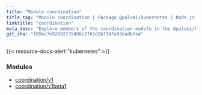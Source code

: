 ```yaml
---
title: "Module coordination"
title_tag: "Module coordination | Package @pulumi/kubernetes | Node.js SDK"
linktitle: "coordination"
meta_desc: "Explore members of the coordination module in the @pulumi/kubernetes package."
git_sha: "f85bc7e92692735d86c2f61d2b7f47e93eadb7e4"
---
```


<!-- WARNING: this page was generated by a tool. Do not edit it by hand. -->
<!-- To change it, please see https://github.com/pulumi/docs/tree/master/tools/tscdocgen. -->

{{< resource-docs-alert "kubernetes" >}}


<h3>Modules</h3>
<ul class="api">
    <li><a href="v1/"><span class="symbol module"></span>coordination/v1</a></li>
    <li><a href="v1beta1/"><span class="symbol module"></span>coordination/v1beta1</a></li>
</ul>








